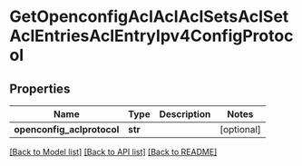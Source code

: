 # GetOpenconfigAclAclAclSetsAclSetAclEntriesAclEntryIpv4ConfigProtocol

## Properties
Name | Type | Description | Notes
------------ | ------------- | ------------- | -------------
**openconfig_aclprotocol** | **str** |  | [optional] 

[[Back to Model list]](../README.md#documentation-for-models) [[Back to API list]](../README.md#documentation-for-api-endpoints) [[Back to README]](../README.md)


